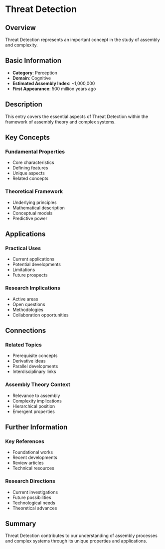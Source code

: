 # Threat Detection

## Overview

Threat Detection represents an important concept in the study of assembly and complexity.

## Basic Information

- **Category**: Perception
- **Domain**: Cognitive
- **Estimated Assembly Index**: ~1,000,000
- **First Appearance**: 500 million years ago

## Description

This entry covers the essential aspects of Threat Detection within the framework of assembly theory and complex systems.

## Key Concepts

### Fundamental Properties
- Core characteristics
- Defining features
- Unique aspects
- Related concepts

### Theoretical Framework
- Underlying principles
- Mathematical description
- Conceptual models
- Predictive power

## Applications

### Practical Uses
- Current applications
- Potential developments
- Limitations
- Future prospects

### Research Implications
- Active areas
- Open questions
- Methodologies
- Collaboration opportunities

## Connections

### Related Topics
- Prerequisite concepts
- Derivative ideas
- Parallel developments
- Interdisciplinary links

### Assembly Theory Context
- Relevance to assembly
- Complexity implications
- Hierarchical position
- Emergent properties

## Further Information

### Key References
- Foundational works
- Recent developments
- Review articles
- Technical resources

### Research Directions
- Current investigations
- Future possibilities
- Technological needs
- Theoretical advances

## Summary

Threat Detection contributes to our understanding of assembly processes and complex systems through its unique properties and applications.
